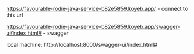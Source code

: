 https://favourable-rodie-java-service-b82e5859.koyeb.app/ - connect to this url

https://favourable-rodie-java-service-b82e5859.koyeb.app/swagger-ui/index.html# - swagger


local machine: http://localhost:8000/swagger-ui/index.html#